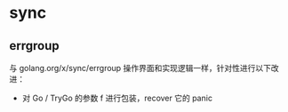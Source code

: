 # sync

## errgroup

与 golang.org/x/sync/errgroup 操作界面和实现逻辑一样，针对性进行以下改进：

- 对 Go / TryGo 的参数 f 进行包装，recover 它的 panic
